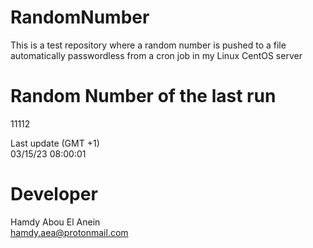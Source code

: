 # RandomNumber    
This is a test repository where a random number is pushed to a file automatically passwordless from a cron job in my Linux CentOS server    
# Random Number of the last run   
11112
      
Last update (GMT +1)    
03/15/23 08:00:01
# Developer    
Hamdy Abou El Anein   
hamdy.aea@protonmail.com
